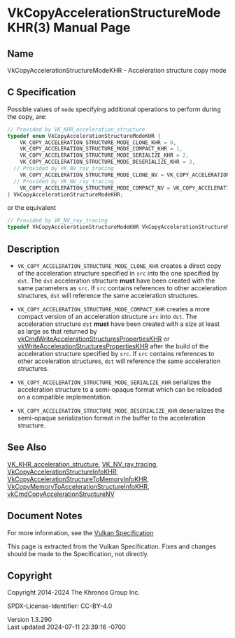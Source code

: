 # VkCopyAccelerationStructureModeKHR(3) Manual Page

## Name

VkCopyAccelerationStructureModeKHR - Acceleration structure copy mode



## <a href="#_c_specification" class="anchor"></a>C Specification

Possible values of `mode` specifying additional operations to perform
during the copy, are:

``` c
// Provided by VK_KHR_acceleration_structure
typedef enum VkCopyAccelerationStructureModeKHR {
    VK_COPY_ACCELERATION_STRUCTURE_MODE_CLONE_KHR = 0,
    VK_COPY_ACCELERATION_STRUCTURE_MODE_COMPACT_KHR = 1,
    VK_COPY_ACCELERATION_STRUCTURE_MODE_SERIALIZE_KHR = 2,
    VK_COPY_ACCELERATION_STRUCTURE_MODE_DESERIALIZE_KHR = 3,
  // Provided by VK_NV_ray_tracing
    VK_COPY_ACCELERATION_STRUCTURE_MODE_CLONE_NV = VK_COPY_ACCELERATION_STRUCTURE_MODE_CLONE_KHR,
  // Provided by VK_NV_ray_tracing
    VK_COPY_ACCELERATION_STRUCTURE_MODE_COMPACT_NV = VK_COPY_ACCELERATION_STRUCTURE_MODE_COMPACT_KHR,
} VkCopyAccelerationStructureModeKHR;
```

or the equivalent

``` c
// Provided by VK_NV_ray_tracing
typedef VkCopyAccelerationStructureModeKHR VkCopyAccelerationStructureModeNV;
```

## <a href="#_description" class="anchor"></a>Description

- `VK_COPY_ACCELERATION_STRUCTURE_MODE_CLONE_KHR` creates a direct copy
  of the acceleration structure specified in `src` into the one
  specified by `dst`. The `dst` acceleration structure **must** have
  been created with the same parameters as `src`. If `src` contains
  references to other acceleration structures, `dst` will reference the
  same acceleration structures.

- `VK_COPY_ACCELERATION_STRUCTURE_MODE_COMPACT_KHR` creates a more
  compact version of an acceleration structure `src` into `dst`. The
  acceleration structure `dst` **must** have been created with a size at
  least as large as that returned by
  [vkCmdWriteAccelerationStructuresPropertiesKHR](https://registry.khronos.org/vulkan/specs/1.3-extensions/man/html/vkCmdWriteAccelerationStructuresPropertiesKHR.html)
  or
  [vkWriteAccelerationStructuresPropertiesKHR](https://registry.khronos.org/vulkan/specs/1.3-extensions/man/html/vkWriteAccelerationStructuresPropertiesKHR.html)
  after the build of the acceleration structure specified by `src`. If
  `src` contains references to other acceleration structures, `dst` will
  reference the same acceleration structures.

- `VK_COPY_ACCELERATION_STRUCTURE_MODE_SERIALIZE_KHR` serializes the
  acceleration structure to a semi-opaque format which can be reloaded
  on a compatible implementation.

- `VK_COPY_ACCELERATION_STRUCTURE_MODE_DESERIALIZE_KHR` deserializes the
  semi-opaque serialization format in the buffer to the acceleration
  structure.

## <a href="#_see_also" class="anchor"></a>See Also

[VK_KHR_acceleration_structure](https://registry.khronos.org/vulkan/specs/1.3-extensions/man/html/VK_KHR_acceleration_structure.html),
[VK_NV_ray_tracing](https://registry.khronos.org/vulkan/specs/1.3-extensions/man/html/VK_NV_ray_tracing.html),
[VkCopyAccelerationStructureInfoKHR](https://registry.khronos.org/vulkan/specs/1.3-extensions/man/html/VkCopyAccelerationStructureInfoKHR.html),
[VkCopyAccelerationStructureToMemoryInfoKHR](https://registry.khronos.org/vulkan/specs/1.3-extensions/man/html/VkCopyAccelerationStructureToMemoryInfoKHR.html),
[VkCopyMemoryToAccelerationStructureInfoKHR](https://registry.khronos.org/vulkan/specs/1.3-extensions/man/html/VkCopyMemoryToAccelerationStructureInfoKHR.html),
[vkCmdCopyAccelerationStructureNV](https://registry.khronos.org/vulkan/specs/1.3-extensions/man/html/vkCmdCopyAccelerationStructureNV.html)

## <a href="#_document_notes" class="anchor"></a>Document Notes

For more information, see the <a
href="https://registry.khronos.org/vulkan/specs/1.3-extensions/html/vkspec.html#VkCopyAccelerationStructureModeKHR"
target="_blank" rel="noopener">Vulkan Specification</a>

This page is extracted from the Vulkan Specification. Fixes and changes
should be made to the Specification, not directly.

## <a href="#_copyright" class="anchor"></a>Copyright

Copyright 2014-2024 The Khronos Group Inc.

SPDX-License-Identifier: CC-BY-4.0

Version 1.3.290  
Last updated 2024-07-11 23:39:16 -0700

